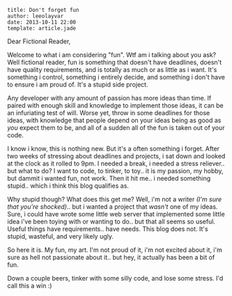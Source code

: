 ```metadata
title: Don't forget fun
author: leeolayvar
date: 2013-10-11 22:00
template: article.jade
```

Dear Fictional Reader,

Welcome to what i am considering "fun". Wtf am i talking about you ask?
Well fictional reader, fun is something that doesn't have deadlines, doesn't
have quality requirements, and is totally as much or as little as i want. It's
something i control, something i entirely decide, and something i don't
have to ensure i am proud of. It's a stupid side project.

<span class="more"></span>

Any developer with any amount of passion has more ideas than time. If paired
with enough skill and knowledge to implement those ideas, it can be an
infuriating test of will. Worse yet, throw in some deadlines for those
ideas, with knowledge that people depend on your ideas being as good as *you*
expect them to be, and all of a sudden all of the fun is taken out of your
code.

I know i know, this is nothing new. But it's a often something i forget.
After two weeks of stressing about deadlines and projects, i sat down and
looked at the clock as it rolled to 9pm. I needed a break, i needed a stress
reliever.. but what to do? I want to code, to tinker, to toy.. it is my passion,
my hobby, but dammit i wanted fun, not work. Then it hit me.. i needed
something stupid.. which i think this blog qualifies as.

Why stupid though? What does this get me? Well, i'm not a writer *(I'm sure
that you're shocked)*.. but i wanted a project that *wasn't* one of my ideas.
Sure, i could have wrote some little web server that implemented some little
idea i've been toying with or wanting to do.. but that all seems so useful.
Useful things have requirements.. have needs. This blog does not. It's stupid,
wasteful, and very likely ugly.

So here it is. My fun, my art. I'm not proud of it, i'm not excited about it,
i'm sure as hell not passionate about it.. but hey, it actually has been a bit
of fun.

Down a couple beers, tinker with some silly code, and lose some stress. I'd
call this a win :)
